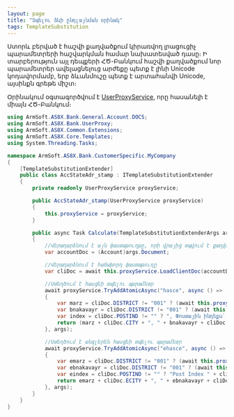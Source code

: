 ```yaml
---
layout: page
title: "Տպելու ձևի ընդլայնման օրինակ" 
tags: TemplateSubstitution
---
```


Ստորև բերված է հաշվի քաղվածքում կիրառվող լրացուցիչ պարամետրերի հաշվարկման համար նախատեսված դասը։ 
Ի տարբերություն այլ դեպքերի ՀԾ-Բանկում հաշվի քաղվածքում նոր պարամետրեր ավելացնելուց արժեքը պետք է լինի Unicode կոդավորմամբ, երբ ձևանմուշը պետք է արտահանվի Unicode, այսինքն գրեթե միշտ։

Օրինակում օգտագործվում է [UserProxyService](/src/extensions/user_proxy_service.md), որը հասանելի է միայն ՀԾ-Բանկում։

```c#
using ArmSoft.AS8X.Bank.General.Account.DOCS;
using ArmSoft.AS8X.Bank.UserProxy;
using ArmSoft.AS8X.Common.Extensions;
using ArmSoft.AS8X.Core.Templates;
using System.Threading.Tasks;

namespace ArmSoft.AS8X.Bank.CustomerSpecific.MyCompany
{
    [TemplateSubstitutionExtender]
    public class AccStateAdr_stamp : ITemplateSubstitutionExtender 
    {
        private readonly UserProxyService proxyService;

        public AccStateAdr_stamp(UserProxyService proxyService)
        {
            this.proxyService = proxyService;
        }

        public async Task Calculate(TemplateSubstitutionExtenderArgs args)
        {
            //Վերադարձնում է այն փաստաթուղթը, որի վրայից տպվում է քաղվածքը։ Այս դեպքում հաշիվը
            var accountDoc = (Account)args.Document;

            //Վերադարձնում է հաճախորդ փաստաթուղը
            var cliDoc = await this.proxyService.LoadClientDoc(accountDoc.CLICOD);

            //Ստեղծում է հասցեի տպելու պարամետր
            await proxyService.TryAddAtomicAsync("hasce", async () =>
            {
                var marz = cliDoc.DISTRICT != "001" ? (await this.proxyService.TreeElPropComment("LRDistr", cliDoc.DISTRICT)) + ", " : "";
                var bnakavayr = cliDoc.DISTRICT != "001" ? (await this.proxyService.TreeElPropComment("COMMUNTY", cliDoc.COMMUNITY)) + ", " : "";
                var index = cliDoc.POSTIND != "" ? ", Փոստային ինդեքս` ".ToArmenianANSI() + cliDoc.POSTIND : "";
                return (marz + cliDoc.CITY + ", " + bnakavayr + cliDoc.ADDRESS + index).ToArmenianUnicode();
            }, args);

            //Ստեղծում է անգլերեն հասցեի տպելու պարամետր
            await proxyService.TryAddAtomicAsync("ehasce", async () =>
            {
                var emarz = cliDoc.DISTRICT != "001" ? (await this.proxyService.TreeElPropEComment("LRDistr", cliDoc.DISTRICT)) + ", " : "";
                var ebnakavayr = cliDoc.DISTRICT != "001" ? (await this.proxyService.TreeElPropEComment("COMMUNTY", cliDoc.COMMUNITY)) + ", " : "";
                var eindex = cliDoc.POSTIND != "" ? "Post Index " + cliDoc.POSTIND : "";
                return emarz + cliDoc.ECITY + ", " + ebnakavayr + cliDoc.EADDRESS + eindex;
            }, args);
        }
    }
}
```
